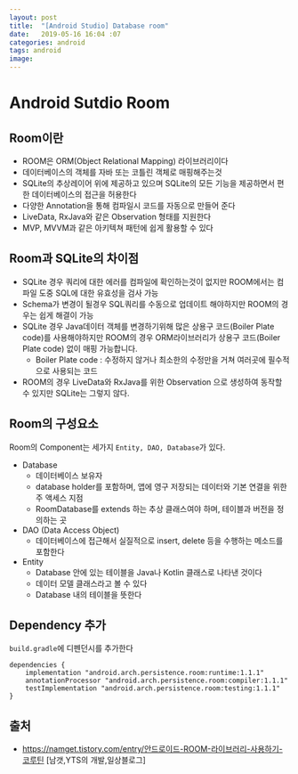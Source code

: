 ```yaml
---
layout: post
title:  "[Android Studio] Database room"
date:   2019-05-16 16:04 :07
categories: android
tags: android
image: 
---
```

# Android Sutdio Room 

## Room이란
- ROOM은 ORM(Object Relational Mapping) 라이브러리이다
- 데이터베이스의 객체를 자바 또는 코틀린 객체로 매핑해주는것
- SQLite의 추상레이어 위에 제공하고 있으며 SQLite의 모든 기능을 제공하면서 편한 데이터베이스의 접근을 허용한다
- 다양한 Annotation을 통해 컴파일시 코드를 자동으로 만들어 준다
- LiveData, RxJava와 같은 Observation 형태를 지원한다
- MVP, MVVM과 같은 아키텍쳐 패턴에 쉽게 활용할 수 있다


## Room과 SQLite의 차이점
 - SQLite 경우 쿼리에 대한 에러를 컴파일에 확인하는것이 없지만 ROOM에서는 컴파일 도중 SQL에 대한 유효성을 검사 가능
 - Schema가 변경이 될경우 SQL쿼리를 수동으로 업데이트 해야하지만 ROOM의 경우는 쉽게 해결이 가능
 - SQLite 경우 Java데이터 객체를 변경하기위해 많은 상용구 코드(Boiler Plate code)를 사용해야하지만 ROOM의 경우 ORM라이브러리가 상용구 코드(Boiler Plate code) 없이 매핑 가능합니다.
    - Boiler Plate code : 수정하지 않거나 최소한의 수정만을 거쳐 여러곳에 필수적으로 사용되는 코드
- ROOM의 경우 LiveData와 RxJava를 위한 Observation 으로 생성하여 동작할 수 있지만 SQLite는 그렇지 않다.

## Room의 구성요소
Room의 Component는 세가지 `Entity, DAO, Database`가 있다.
- Database
    - 데이터베이스 보유자
    - database holder를 포함하며, 앱에 영구 저장되는 데이터와 기본 연결을 위한 주 액세스 지점
    - RoomDatabase를 extends 하는 추상 클래스여야 하며, 테이블과 버전을 정의하는 곳
- DAO (Data Access Object)
    - 데이터베이스에 접근해서 실질적으로 insert, delete 등을 수행하는 메소드를 포함한다
- Entity
    - Database 안에 있는 테이블을 Java나 Kotlin 클래스로 나타낸 것이다
    - 데이터 모델 클래스라고 볼 수 있다
    - Database 내의 테이블을 뜻한다

## Dependency 추가
`build.gradle`에 디펜던시를 추가한다
~~~
dependencies {
    implementation "android.arch.persistence.room:runtime:1.1.1"
    annotationProcessor "android.arch.persistence.room:compiler:1.1.1"
    testImplementation "android.arch.persistence.room:testing:1.1.1"
}
~~~



## 출처
-  https://namget.tistory.com/entry/안드로이드-ROOM-라이브러리-사용하기-코루틴 [남갯,YTS의 개발,일상블로그]